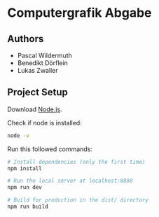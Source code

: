 # Computergrafik Abgabe

## Authors
* Pascal Wildermuth
* Benedikt Dörflein
* Lukas Zwaller

## Project Setup
Download [Node.js](https://nodejs.org/en/download/).

Check if node is installed:
``` bash
node -v
```

Run this followed commands:

``` bash
# Install dependencies (only the first time)
npm install

# Run the local server at localhost:8080
npm run dev

# Build for production in the dist/ directory
npm run build
```

